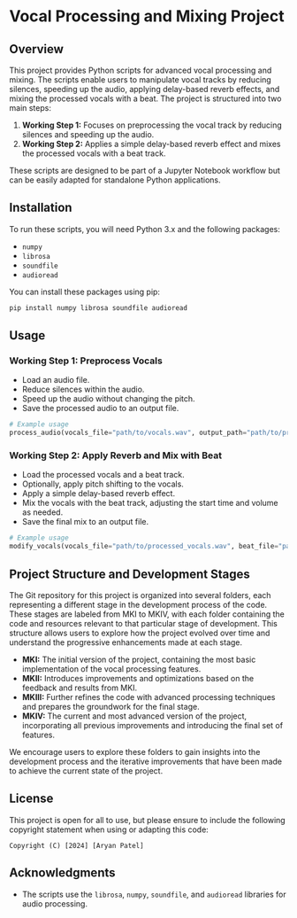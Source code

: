 # Vocal Processing and Mixing Project

## Overview

This project provides Python scripts for advanced vocal processing and mixing. The scripts enable users to manipulate vocal tracks by reducing silences, speeding up the audio, applying delay-based reverb effects, and mixing the processed vocals with a beat. The project is structured into two main steps:

1. **Working Step 1:** Focuses on preprocessing the vocal track by reducing silences and speeding up the audio.
2. **Working Step 2:** Applies a simple delay-based reverb effect and mixes the processed vocals with a beat track.

These scripts are designed to be part of a Jupyter Notebook workflow but can be easily adapted for standalone Python applications.

## Installation

To run these scripts, you will need Python 3.x and the following packages:
- `numpy`
- `librosa`
- `soundfile`
- `audioread`

You can install these packages using pip:

```bash
pip install numpy librosa soundfile audioread
```
## Usage

### Working Step 1: Preprocess Vocals

- Load an audio file.
- Reduce silences within the audio.
- Speed up the audio without changing the pitch.
- Save the processed audio to an output file.

```python
# Example usage
process_audio(vocals_file="path/to/vocals.wav", output_path="path/to/processed_vocals.wav")
```

### Working Step 2: Apply Reverb and Mix with Beat

- Load the processed vocals and a beat track.
- Optionally, apply pitch shifting to the vocals.
- Apply a simple delay-based reverb effect.
- Mix the vocals with the beat track, adjusting the start time and volume as needed.
- Save the final mix to an output file.

```python
# Example usage
modify_vocals(vocals_file="path/to/processed_vocals.wav", beat_file="path/to/beat.wav", output_file="path/to/final_mix.wav")
```

## Project Structure and Development Stages

The Git repository for this project is organized into several folders, each representing a different stage in the development process of the code. These stages are labeled from MKI to MKIV, with each folder containing the code and resources relevant to that particular stage of development. This structure allows users to explore how the project evolved over time and understand the progressive enhancements made at each stage.

- **MKI:** The initial version of the project, containing the most basic implementation of the vocal processing features.
- **MKII:** Introduces improvements and optimizations based on the feedback and results from MKI.
- **MKIII:** Further refines the code with advanced processing techniques and prepares the groundwork for the final stage.
- **MKIV:** The current and most advanced version of the project, incorporating all previous improvements and introducing the final set of features.

We encourage users to explore these folders to gain insights into the development process and the iterative improvements that have been made to achieve the current state of the project.

## License

This project is open for all to use, but please ensure to include the following copyright statement when using or adapting this code:

```
Copyright (C) [2024] [Aryan Patel]
```

## Acknowledgments

- The scripts use the `librosa`, `numpy`, `soundfile`, and `audioread` libraries for audio processing.